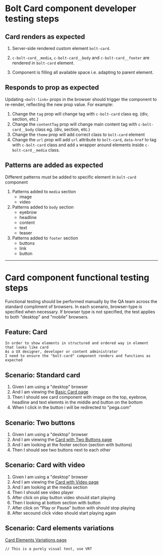 # Bolt Card component developer testing steps

## Card renders as expected

1. Server-side rendered custom element `bolt-card`.

1. `c-bolt-card__media`, `c-bolt-card__body` and `c-bolt-card__footer` are rendered in `bolt-card` element.

1. Component is filling all available space i.e. adapting to parent element.

## Responds to prop as expected

Updating `<bolt-link>` props in the browser should trigger the component to re-render, reflecting the new prop value. For example:

1. Change the `tag` prop will change tag with `c-bolt-card` class eg. (div, section, etc.)
1. Change the `contentTag` prop will change main content tag with `c-bolt-card__body` class eg. (div, section, etc.)
1. Change the `theme` prop will add correct class to `bolt-card` element
1. Change the `url` prop will add `url` attribute to `bolt-card`, `data-href` to tag with `c-bolt-card` class and add `a` wrapper around elements inside `c-bolt-card__media` class.

## Patterns are added as expected

Different patterns must be added to specific element in `bolt-card` component

1. Patterns added to `media` section
    * image
    * video
1. Patterns added to `body` section
    * eyebrow
    * headline
    * content
    * text
    * teaser
1. Patterns added to `footer` section
    * buttons
    * link
    * button

---

# Card component functional testing steps

Functional testing should be performed manually by the QA team across the standard compliment of browsers. In each scenario, browser-type is specified when necessary. If browser type is not specified, the test applies to both "desktop" and "mobile" browsers.

## Feature: Card

    In order to show elements in structured and ordered way in element that looks like card
    As a UX designer, developer or content administrator
    I need to ensure the "bolt-card" component renders and functions as expected

## Scenario: Standard card

1. Given I am using a "desktop" browser
1. And I am viewing the [Basic Card page](https://master.boltdesignsystem.com/pattern-lab/patterns/40-components-card-05-card/40-components-card-05-card.html)
1. Then I should see card component with image on the top, eyebrow, headline and text elemnts in the middle and button on the bottom
1. When I click in the button i will be redirected to "pega.com"

## Scenario: Two buttons

1. Given I am using a "desktop" browser
1. And I am viewing the [Card with Two Buttons page](https://master.boltdesignsystem.com/pattern-lab/patterns/40-components-card-10-card-with-two-buttons/40-components-card-10-card-with-two-buttons.html)
1. And I am looking at the footer section (section with buttons)
1. Then I should see two buttons next to each other


## Scenario: Card with video

1. Given I am using a "desktop" browser
1. And I am viewing the [Card with Video page](https://master.boltdesignsystem.com/pattern-lab/patterns/40-components-card-15-card-with-video/40-components-card-15-card-with-video.html)
1. And I am looking at the media section
1. Then I should see video player
1. After click on play button video should start playing
1. Then I looking at bottom section with button
1. After click on "Play or Pause" button with should stop playing
1. After secound click video should start playing again

## Scenario: Card elements variations

[Card Elements Variations page](https://master.boltdesignsystem.com/pattern-lab/patterns/40-components-card-25-card-band-variation/40-components-card-25-card-band-variation.html)

`// This is a purely visual test, use VRT`
